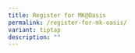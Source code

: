 ```yaml
---
title: Register for MK@Oasis
permalink: /register-for-mk-oasis/
variant: tiptap
description: ""
---
```

